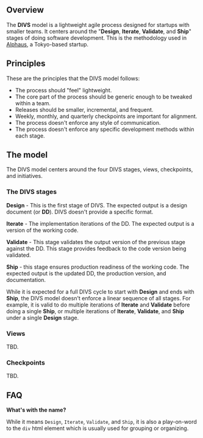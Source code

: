 ## Overview

The **DIVS** model is a lightweight agile process designed for startups with smaller teams. It centers around the "**Design**, **Iterate**, **Validate**, and **Ship**" stages of doing software development. This is the methodology used in [Alphaus](https://www.linkedin.com/company/alphaus/), a Tokyo-based startup.

## Principles

These are the principles that the DIVS model follows:

* The process should "feel" lightweight.
* The core part of the process should be generic enough to be tweaked within a team.
* Releases should be smaller, incremental, and frequent.
* Weekly, monthly, and quarterly checkpoints are important for alignment.
* The process doesn't enforce any style of communication.
* The process doesn't enforce any specific development methods within each stage.

## The model

The DIVS model centers around the four DIVS stages, views, checkpoints, and initiatives.

### The DIVS stages

**Design** - This is the first stage of DIVS. The expected output is a design document (or **DD**). DIVS doesn't provide a specific format.

**Iterate** - The implementation iterations of the DD. The expected output is a version of the working code.

**Validate** - This stage validates the output version of the previous stage against the DD. This stage provides feedback to the code version being validated.

**Ship** - this stage ensures production readiness of the working code. The expected output is the updated DD, the production version, and documentation.

While it is expected for a full DIVS cycle to start with **Design** and ends with **Ship**, the DIVS model doesn't enforce a linear sequence of all stages. For example, it is valid to do multiple iterations of **Iterate** and **Validate** before doing a single **Ship**, or multiple iterations of **Iterate**, **Validate**, and **Ship** under a single **Design** stage.

### Views

TBD.

### Checkpoints

TBD.

## FAQ

**What's with the name?**

While it means `Design`, `Iterate`, `Validate`, and `Ship`, it is also a play-on-word to the `div` html element which is usually used for grouping or organizing.
